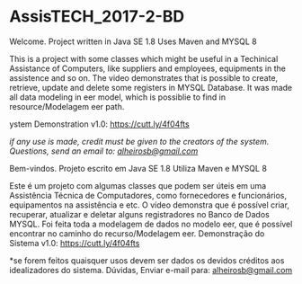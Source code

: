 # AssisTECH_2017-2-BD
Welcome.
Project written in Java SE 1.8
Uses Maven and MYSQL 8

This is a project with some classes which might be useful in  a Techinical Assistance of Computers, like suppliers and employees, equipments in the assistence and so on. The video demonstrates that is possible to create, retrieve, update and delete some registers in MYSQL Database. It was made all data modeling in eer model, which is possiblie to find in resource/Modelagem eer path.

ystem Demonstration v1.0: https://cutt.ly/4f04fts

*if any use is made, credit must be given to the creators of the system.
Questions, send an email to: alheirosb@gmail.com*

Bem-vindos. 
Projeto escrito em Java SE 1.8
Utiliza Maven e MYSQL 8

Este é um projeto com algumas classes que podem ser úteis em uma Assistência Técnica de Computadores, como fornecedores e funcionários, equipamentos na assistência e etc. O vídeo demonstra que é possível criar, recuperar, atualizar e deletar alguns registradores no Banco de Dados MYSQL. Foi feita toda a modelagem de dados no modelo eer, que é possível encontrar no caminho do recurso/Modelagem eer.
Demonstração do Sistema v1.0: https://cutt.ly/4f04fts

*se forem feitos quaisquer usos devem ser dados os devidos créditos aos idealizadores do sistema. 
Dúvidas, Enviar e-mail para: alheirosb@gmail.com



